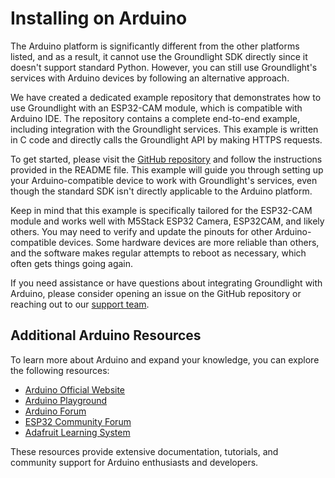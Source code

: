 # Installing on Arduino

The Arduino platform is significantly different from the other platforms listed, and as a result, it cannot use the Groundlight SDK directly since it doesn't support standard Python. However, you can still use Groundlight's services with Arduino devices by following an alternative approach.

We have created a dedicated example repository that demonstrates how to use Groundlight with an ESP32-CAM module, which is compatible with Arduino IDE. The repository contains a complete end-to-end example, including integration with the Groundlight services. This example is written in C code and directly calls the Groundlight API by making HTTPS requests.

To get started, please visit the [GitHub repository](https://github.com/groundlight/esp32cam) and follow the instructions provided in the README file. This example will guide you through setting up your Arduino-compatible device to work with Groundlight's services, even though the standard SDK isn't directly applicable to the Arduino platform.

Keep in mind that this example is specifically tailored for the ESP32-CAM module and works well with M5Stack ESP32 Camera, ESP32CAM, and likely others. You may need to verify and update the pinouts for other Arduino-compatible devices. Some hardware devices are more reliable than others, and the software makes regular attempts to reboot as necessary, which often gets things going again.

If you need assistance or have questions about integrating Groundlight with Arduino, please consider opening an issue on the GitHub repository or reaching out to our [support team](mailto:support@groundlight.ai).

## Additional Arduino Resources

To learn more about Arduino and expand your knowledge, you can explore the following resources:

- [Arduino Official Website](https://www.arduino.cc/)
- [Arduino Playground](https://playground.arduino.cc/)
- [Arduino Forum](https://forum.arduino.cc/)
- [ESP32 Community Forum](https://www.esp32.com/)
- [Adafruit Learning System](https://learn.adafruit.com/)

These resources provide extensive documentation, tutorials, and community support for Arduino enthusiasts and developers.

